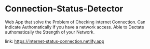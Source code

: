 # Connection-Status-Detector
Web App that solve the Problem of Checking internet Connection.
Can indicate Authomatically if you have a network access.
Able to Dectate authomatically the Strength of your Network.

link: https://internet-status-connection.netlify.app
